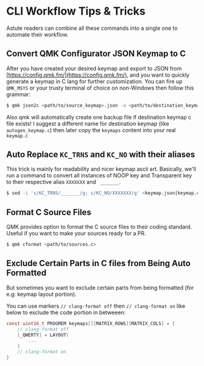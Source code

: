 # CLI Workflow Tips & Tricks

Astute readers can combine all these commands into a single one to automate their workflow.

## Convert QMK Configurator JSON Keymap to C

After you have created your desired keymap and export to JSON from [https://config.qmk.fm/](https://config.qmk.fm/), and you want to quickly generate a keymap in C lang for further customization. You can fire up `QMK_MSYS` or your trusty terminal of choice on non-Windows then follow this grammar:

```bash
$ qmk json2c <path/to/source_keymap>.json -o <path/to/destination_keymap>.c
```

Also qmk will automatically create one backup file if destination keymap c file exists! I suggest a different name for destination keymap (like `autogen_keymap.c`) then later copy the `keymaps` content into your real `keymap.c`

## Auto Replace `KC_TRNS` and `KC_NO` with their aliases

This trick is mainly for readability and nicer keymap ascii art. Basically, we'll run a command to convert all instances of NOOP key and Transparent key to their respective alias `XXXXXXX` and ` _______`.

```bash
$ sed -i 's/KC_TRNS/_______/g; s/KC_NO/XXXXXXX/g' <keymap.json|keymap.c>
```

## Format C Source Files

QMK provides option to format the C source files to their coding standard. Useful if you want to make your sources ready for a PR.

```bash
$ qmk cformat <path/to/sources.c>
```

## Exclude Certain Parts in C files from Being Auto Formatted

But sometimes you want to exclude certain parts from being formatted (for e.g: keymap layout portion).

You can use markers `// clang-format off` then `// clang-format on` like below to exclude the code portion in betweeen:

```c
const uint16_t PROGMEM keymaps[][MATRIX_ROWS][MATRIX_COLS] = {
    // clang-format off
    [_QWERTY] = LAYOUT(
    	...
    )
    // clang-format on
}
```
